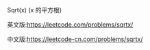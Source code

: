 Sqrt(x) (x 的平方根)

英文版:https://leetcode.com/problems/sqrtx/

中文版:https://leetcode-cn.com/problems/sqrtx/
